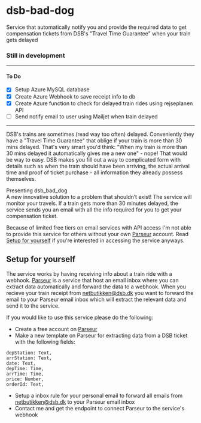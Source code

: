 # dsb-bad-dog

Service that automatically notify you and provide the required data to get compensation tickets from DSB's "Travel Time Guarantee" when your train gets delayed

### Still in development

---

#### To Do

- [x] Setup Azure MySQL database
- [x] Create Azure Webhook to save receipt info to db
- [x] Create Azure function to check for delayed train rides using rejseplanen API
- [ ] Send notify email to user using Mailjet when train delayed

---

DSB's trains are sometimes (read way too often) delayed. Conveniently they have a "Travel Time Guarantee" that oblige if your train is more than 30 mins delayed.
That's very smart you'd think: "When my train is more than 30 mins delayed it automatically gives me a new one" - nope! That would be way to easy.
DSB makes you fill out a way to complicated form with details such as when the train should have been arriving, the actual arrival time and proof of ticket purchase - all information they already possess themselves.

Presenting dsb_bad_dog  
A new innovative solution to a problem that shouldn’t exist!
The service will monitor your travels. If a train gets more than 30 minutes delayed, the service sends you an email with all the info required for you to get your compensation ticket.

Because of limited free tiers on email services with API access I'm not able to provide this service for others without your own [Parseur](https://parseur.com/) account. Read [Setup for yourself](#setup-for-yourself]) if you're interested in accessing the service anyways.

## Setup for yourself

The service works by having receiving info about a train ride with a webhook. [Parseur](https://parseur.com/) is a service that host an email inbox where you can extract data automatically and forward the data to a webhook. When you recieve your train receipt from netbutikken@dsb.dk you want to forward the email to your Parseur email inbox which will extract the relevant data and send it to the service.

If you would like to use this service please do the following:

- Create a free account on [Parseur](https://parseur.com/)
- Make a new template on Parseur for extracting data from a DSB ticket with the following fields:

```
depStation: Text,
arrStation: Text,
date: Text,
depTime: Time,
arrTime: Time,
price: Number,
orderId: Text,
```

- Setup a inbox rule for your personal email to forward all emails from netbutikken@dsb.dk to your Parseur email inbox
- Contact me and get the endpoint to connect Parseur to the service's webhook
